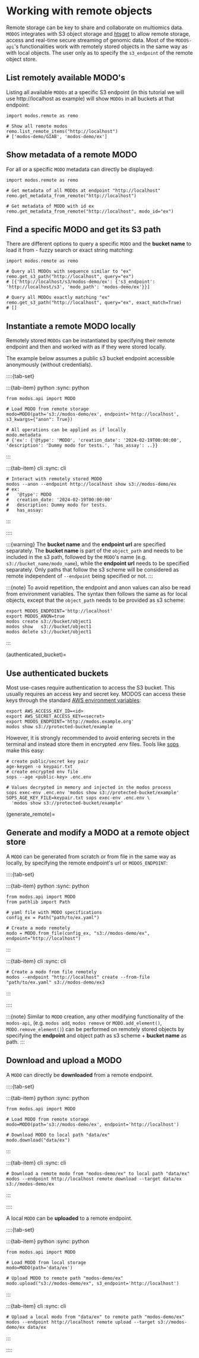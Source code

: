# Working with remote objects

Remote storage can be key to share and collaborate on multiomics data. `MODOS` integrates with S3 object storage and <a href="https://academic.oup.com/bioinformatics/article/35/1/119/5040320" target="_blank">htsget</a> to allow remote storage, access and real-time secure streaming of genomic data.
Most of the `MODOS-api`'s functionalities work with remotely stored objects in the same way as with local objects. The user only as to specify the `s3_endpoint` of the remote object store.

## List remotely available MODO's
Listing all available `MODOs` at a specific S3 endpoint (in this tutorial we will use http://localhost as example) will show `MODOs` in all buckets at that endpoint:


```{code-block} python
import modos.remote as remo

# Show all remote modos
remo.list_remote_items("http://localhost")
# ['modos-demo/GIAB', 'modos-demo/ex']
```

## Show metadata of a remote MODO
For all or a specific `MODO` metadata can directly be displayed:

```{code-block} python
import modos.remote as remo

# Get metadata of all MODOs at endpoint "http://localhost"
remo.get_metadata_from_remote("http://localhost")

# Get metadata of MODO with id ex
remo.get_metadata_from_remote("http://localhost", modo_id="ex")
```

## Find a specific MODO and get its S3 path

There are different options to query a specific `MODO` and the __bucket name__ to load it from - fuzzy search or exact string matching:

```{code-block} python
import modos.remote as remo

# Query all MODOs with sequence similar to "ex"
remo.get_s3_path("http://localhost", query="ex")
# [{'http://localhost/s3/modos-demo/ex': {'s3_endpoint': 'http://localhost/s3', 'modo_path': 'modos-demo/ex'}}]

# Query all MODOs exactly matching "ex"
remo.get_s3_path("http://localhost", query="ex", exact_match=True)
# []
```

## Instantiate a remote MODO locally

Remotely stored `MODOs` can be instantiated by specifying their remote endpoint and then and worked with as if they were stored locally.

The example below assumes a public s3 bucket endpoint accessible anonymously (without credentials).

::::{tab-set}

:::{tab-item} python
:sync: python
```{code-block} python
from modos.api import MODO

# Load MODO from remote storage
modo=MODO(path='s3://modos-demo/ex', endpoint='http://localhost', s3_kwargs={"anon": True})

# All operations can be applied as if locally
modo.metadata
# {'ex': {'@type': 'MODO', 'creation_date': '2024-02-19T00:00:00', 'description': 'Dummy modo for tests.', 'has_assay': ..}}
```
:::

:::{tab-item} cli
:sync: cli
```{code-block} console
# Interact with remotely stored MODO
modos --anon --endpoint http://localhost show s3://modos-demo/ex
# ex:
#   '@type': MODO
#   creation_date: '2024-02-19T00:00:00'
#   description: Dummy modo for tests.
#   has_assay:
```
:::

::::

:::{warning}
The __bucket name__ and the __endpoint url__ are specified separately. The __bucket name__ is part of the `object_path` and needs to be included in the s3 path, followed by the `MODO`'s name (e.g. `s3://bucket_name/modo_name`), while the __endpoint url__ needs to be specified separately. Only paths that follow the s3 scheme will be considered as remote independent of `--endpoint` being specified or not.
:::

:::{note}
To avoid repetition, the endpoint and anon values can also be read from environment variables.
The syntax then follows the same as for local objects, except that the `object_path` needs to be provided as s3 scheme:

```{code-block} console
export MODOS_ENDPOINT='http://localhost'
export MODOS_ANON=true
modos create s3://bucket/object1
modos show   s3://bucket/object1
modos delete s3://bucket/object1
```
:::

(authenticated_bucket)=
## Use authenticated buckets

Most use-cases require authentication to access the S3 bucket.
This usually requires an access key and secret key.
MODOS can access these keys through the standard [AWS environment variables](https://docs.aws.amazon.com/cli/v1/userguide/cli-configure-envvars.html):

```{code-block} console
export AWS_ACCESS_KEY_ID=<id>
export AWS_SECRET_ACCESS_KEY=<secret>
export MODOS_ENDPOINT='http://modos.example.org'
modos show s3://protected-bucket/example
```

However, it is strongly recommended to avoid entering secrets in the terminal and instead store them in encrypted .env files.
Tools like [sops](https://github.com/getsops/sops) make this easy:


```{code-block} console
# create public/secret key pair
age-keygen -o keypair.txt
# create encrypted env file
sops --age <public-key> .enc.env

# Values decrypted in memory and injected in the modos process
sops exec-env .enc.env 'modos show s3://protected-bucket/example'
SOPS_AGE_KEY_FILE=keypair.txt sops exec-env .enc.env \
  'modos show s3://protected-bucket/example'
```

(generate_remote)=
## Generate and modify a MODO at a remote object store

A `MODO` can be generated from scratch or from file in the same way as locally, by specifying the remote endpoint's url or `MODOS_ENDPOINT`:

::::{tab-set}

:::{tab-item} python
:sync: python
```{code-block} python
from modos.api import MODO
from pathlib import Path

# yaml file with MODO specifications
config_ex = Path("path/to/ex.yaml")

# Create a modo remotely
modo = MODO.from_file(config_ex, "s3://modos-demo/ex", endpoint="http://localhost")
```
:::

:::{tab-item} cli
:sync: cli
```{code-block} console
# Create a modo from file remotely
modos --endpoint "http://localhost" create --from-file "path/to/ex.yaml" s3://modos-demo/ex3
```
:::

::::

:::{note}
Similar to `MODO` creation, any other modifying functionality of the `modos-api`, (e.g.  `modos add`, `modos remove` or `MODO.add_element()`, `MODO.remove_element()`) can be performed on remotely stored objects by specifying the __endpoint__ and object path as s3 scheme + __bucket name__ as path.
:::

## Download and upload a MODO

A `MODO` can directly be __downloaded__ from a remote endpoint.

::::{tab-set}

:::{tab-item} python
:sync: python
```{code-block} python
from modos.api import MODO

# Load MODO from remote storage
modo=MODO(path='s3://modos-demo/ex', endpoint='http://localhost')

# Download MODO to local path "data/ex"
modo.download("data/ex")
```
:::

:::{tab-item} cli
:sync: cli
```{code-block} console
# Download a remote modo from "modos-demo/ex" to local path "data/ex"
modos --endpoint http://localhost remote download --target data/ex s3://modos-demo/ex
```
:::

::::

A local `MODO` can be __uploaded__ to a remote endpoint.

::::{tab-set}

:::{tab-item} python
:sync: python
```{code-block} python
from modos.api import MODO

# Load MODO from local storage
modo=MODO(path='data/ex')

# Upload MODO to remote path "modos-demo/ex"
modo.upload("s3://modos-demo/ex", s3_endpoint='http://localhost')
```
:::

:::{tab-item} cli
:sync: cli
```{code-block} console
# Upload a local modo from "data/ex" to remote path "modos-demo/ex"
modos --endpoint http://localhost remote upload --target s3://modos-demo/ex data/ex
```
:::

::::

